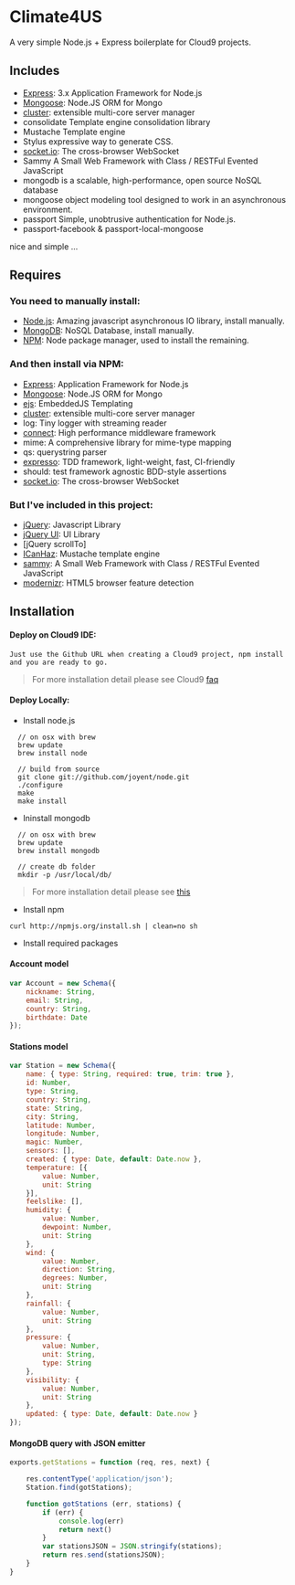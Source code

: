 Climate4US
===========================

A very simple Node.js + Express boilerplate for Cloud9 projects.

## Includes

* [Express](http://expressjs.com/): 3.x Application Framework for Node.js
* [Mongoose](http://mongoosejs.com/): Node.JS ORM for Mongo
* [cluster](http://learnboost.github.com/cluster): extensible multi-core server manager
* consolidate Template engine consolidation library
* Mustache Template engine 
* Stylus expressive way to generate CSS.
* [socket.io](https://github.com/learnboost/Socket.IO-node): The cross-browser WebSocket
* Sammy A Small Web Framework with Class / RESTFul Evented JavaScript
* mongodb is a scalable, high-performance, open source NoSQL database
* mongoose object modeling tool designed to work in an asynchronous environment.
* passport Simple, unobtrusive authentication for Node.js.
* passport-facebook & passport-local-mongoose

nice and simple ...

## Requires

### You need to manually install: 

  - [Node.js](http://nodejs.org/): Amazing javascript asynchronous IO library, install manually.
  - [MongoDB](http://www.mongodb.org): NoSQL Database, install manually.
  - [NPM](http://npmjs.org/): Node package manager, used to install the remaining.

### And then install via NPM: 

  - [Express](http://expressjs.com/): Application Framework for Node.js
  - [Mongoose](http://mongoosejs.com/): Node.JS ORM for Mongo
  - [ejs](http://embeddedjs.com/): EmbeddedJS Templating
  - [cluster](http://learnboost.github.com/cluster): extensible multi-core server manager
  - log: Tiny logger with streaming reader
  - [connect](https://github.com/senchalabs/connect): High performance middleware framework
  - mime: A comprehensive library for mime-type mapping
  - qs: querystring parser
  - [expresso](https://github.com/visionmedia/expresso): TDD framework, light-weight, fast, CI-friendly
  - should: test framework agnostic BDD-style assertions
  - [socket.io](https://github.com/learnboost/Socket.IO-node): The cross-browser WebSocket

### But I've included in this project:

  - [jQuery](http://jquery.com/): Javascript Library
  - [jQuery UI](http://jqueryui.com/): UI Library
  - [jQuery scrollTo]
  - [ICanHaz](): Mustache template engine
  - [sammy](): A Small Web Framework with Class / RESTFul Evented JavaScript
  - [modernizr](): HTML5 browser feature detection

## Installation

#### Deploy on Cloud9 IDE: 

<!---->

    Just use the Github URL when creating a Cloud9 project, npm install and you are ready to go.

> For more installation detail please see Cloud9 [faq](https://c9.io/site/category/faq/)

#### Deploy Locally: 

  - Install node.js 

<!---->

      // on osx with brew
      brew update
      brew install node
    
      // build from source
      git clone git://github.com/joyent/node.git
      ./configure
      make
      make install
  
  - Ininstall mongodb
  
<!---->

      // on osx with brew
      brew update
      brew install mongodb
    
      // create db folder
      mkdir -p /usr/local/db/

> For more installation detail please see [this](http://www.mongodb.org/display/DOCS/Quickstart)
    
  - Install npm

<!---->

    curl http://npmjs.org/install.sh | clean=no sh
    
  - Install required packages


#### Account model
```js
var Account = new Schema({
    nickname: String,
    email: String,
    country: String,
    birthdate: Date
});
```

#### Stations model
```js
var Station = new Schema({
    name: { type: String, required: true, trim: true },
    id: Number,
    type: String,
    country: String,
    state: String,
    city: String,
    latitude: Number,
    longitude: Number,
    magic: Number,
    sensors: [],
    created: { type: Date, default: Date.now },
    temperature: [{
        value: Number, 
        unit: String
    }],
    feelslike: [],
    humidity: { 
        value: Number, 
        dewpoint: Number, 
        unit: String
    },
    wind: { 
        value: Number, 
        direction: String, 
        degrees: Number, 
        unit: String
    },
    rainfall: { 
        value: Number, 
        unit: String
    },
    pressure: { 
        value: Number, 
        unit: String, 
        type: String
    }, 
    visibility: { 
        value: Number, 
        unit: String
    },
    updated: { type: Date, default: Date.now }
});

```
#### MongoDB query with JSON emitter
```js
exports.getStations = function (req, res, next) {

    res.contentType('application/json');
    Station.find(gotStations);

    function gotStations (err, stations) {
        if (err) {
            console.log(err)
            return next()
        }
        var stationsJSON = JSON.stringify(stations);
        return res.send(stationsJSON);
    }
}
```

```js
```